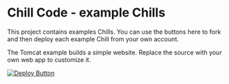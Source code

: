 # Chill Code - example Chills
This project contains examples Chills. You can use the buttons here to fork and then deploy each example Chill from your own account.

The Tomcat example builds a simple website. Replace the source with your own web app to customize it.

[![Deploy Button](https://chillcode.io/images/launch.png)](https://www.chillcode.io/s/1T)
